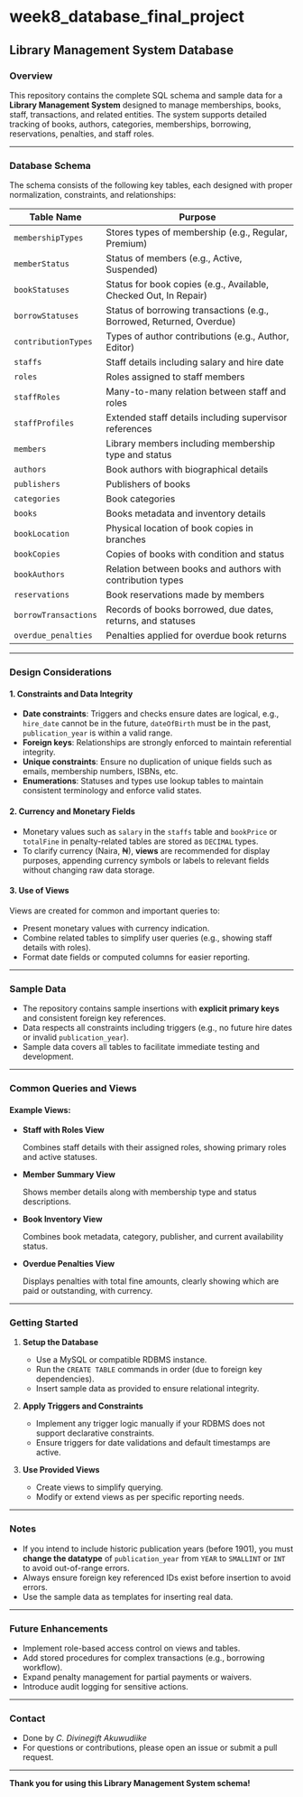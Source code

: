 # week8_database_final_project

## Library Management System Database

### Overview

This repository contains the complete SQL schema and sample data for a **Library Management System** designed to manage memberships, books, staff, transactions, and related entities. The system supports detailed tracking of books, authors, categories, memberships, borrowing, reservations, penalties, and staff roles.

---

### Database Schema

The schema consists of the following key tables, each designed with proper normalization, constraints, and relationships:

| Table Name            | Purpose                                                                                     |
|----------------------|---------------------------------------------------------------------------------------------|
| `membershipTypes`     | Stores types of membership (e.g., Regular, Premium)                                        |
| `memberStatus`        | Status of members (e.g., Active, Suspended)                                                |
| `bookStatuses`        | Status for book copies (e.g., Available, Checked Out, In Repair)                           |
| `borrowStatuses`      | Status of borrowing transactions (e.g., Borrowed, Returned, Overdue)                      |
| `contributionTypes`   | Types of author contributions (e.g., Author, Editor)                                      |
| `staffs`              | Staff details including salary and hire date                                              |
| `roles`               | Roles assigned to staff members                                                           |
| `staffRoles`          | Many-to-many relation between staff and roles                                             |
| `staffProfiles`       | Extended staff details including supervisor references                                    |
| `members`             | Library members including membership type and status                                      |
| `authors`             | Book authors with biographical details                                                    |
| `publishers`          | Publishers of books                                                                       |
| `categories`          | Book categories                                                                           |
| `books`               | Books metadata and inventory details                                                     |
| `bookLocation`        | Physical location of book copies in branches                                             |
| `bookCopies`          | Copies of books with condition and status                                                |
| `bookAuthors`         | Relation between books and authors with contribution types                               |
| `reservations`        | Book reservations made by members                                                        |
| `borrowTransactions`  | Records of books borrowed, due dates, returns, and statuses                              |
| `overdue_penalties`   | Penalties applied for overdue book returns                                              |

---

### Design Considerations

#### 1. Constraints and Data Integrity

- **Date constraints**: Triggers and checks ensure dates are logical, e.g., `hire_date` cannot be in the future, `dateOfBirth` must be in the past, `publication_year` is within a valid range.
- **Foreign keys**: Relationships are strongly enforced to maintain referential integrity.
- **Unique constraints**: Ensure no duplication of unique fields such as emails, membership numbers, ISBNs, etc.
- **Enumerations**: Statuses and types use lookup tables to maintain consistent terminology and enforce valid states.

#### 2. Currency and Monetary Fields

- Monetary values such as `salary` in the `staffs` table and `bookPrice` or `totalFine` in penalty-related tables are stored as `DECIMAL` types.
- To clarify currency (Naira, ₦), **views** are recommended for display purposes, appending currency symbols or labels to relevant fields without changing raw data storage.

#### 3. Use of Views

Views are created for common and important queries to:

- Present monetary values with currency indication.
- Combine related tables to simplify user queries (e.g., showing staff details with roles).
- Format date fields or computed columns for easier reporting.

---

### Sample Data

- The repository contains sample insertions with **explicit primary keys** and consistent foreign key references.
- Data respects all constraints including triggers (e.g., no future hire dates or invalid `publication_year`).
- Sample data covers all tables to facilitate immediate testing and development.

---

### Common Queries and Views

#### Example Views:

- **Staff with Roles View**

  Combines staff details with their assigned roles, showing primary roles and active statuses.

- **Member Summary View**

  Shows member details along with membership type and status descriptions.

- **Book Inventory View**

  Combines book metadata, category, publisher, and current availability status.

- **Overdue Penalties View**

  Displays penalties with total fine amounts, clearly showing which are paid or outstanding, with currency.

---

### Getting Started

1. **Setup the Database**

   - Use a MySQL or compatible RDBMS instance.
   - Run the `CREATE TABLE` commands in order (due to foreign key dependencies).
   - Insert sample data as provided to ensure relational integrity.

2. **Apply Triggers and Constraints**

   - Implement any trigger logic manually if your RDBMS does not support declarative constraints.
   - Ensure triggers for date validations and default timestamps are active.

3. **Use Provided Views**

   - Create views to simplify querying.
   - Modify or extend views as per specific reporting needs.

---

### Notes

- If you intend to include historic publication years (before 1901), you must **change the datatype** of `publication_year` from `YEAR` to `SMALLINT` or `INT` to avoid out-of-range errors.
- Always ensure foreign key referenced IDs exist before insertion to avoid errors.
- Use the sample data as templates for inserting real data.

---

### Future Enhancements

- Implement role-based access control on views and tables.
- Add stored procedures for complex transactions (e.g., borrowing workflow).
- Expand penalty management for partial payments or waivers.
- Introduce audit logging for sensitive actions.

---

### Contact

- Done by *C. Divinegift Akuwudiike*
- For questions or contributions, please open an issue or submit a pull request.

---

**Thank you for using this Library Management System schema!**

